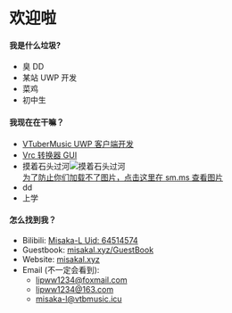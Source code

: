 # 欢迎啦
#### 我是什么垃圾?
- 臭 DD
- 某站 UWP 开发
- 菜鸡
- 初中生

#### 我现在在干嘛？
- [VTuberMusic UWP 客户端开发](https://github.com/vtbmusic/VTuberMusic-UWP)
- [Vrc 转换器 GUI](https://github.com/vtbmusic/Vrc-Convert-GUI)
- 摸着石头过河![摸着石头过河](https://i.loli.net/2020/10/18/sDKq7TzxcHt8Olh.png)  
[为了防止你们加载不了图片，点击这里在 sm.ms 查看图片](https://i.loli.net/2020/10/18/sDKq7TzxcHt8Olh.png)
- dd
- 上学

#### 怎么找到我？
- Bilibili: [Misaka-L Uid: 64514574](https://space.bilibili.com/64514574)
- Guestbook: [misakal.xyz/GuestBook](https://misakal.xyz/GuestBook)
- Website: [misakal.xyz](https://misakal.xyz)
- Email (不一定会看到):
  * [lipww1234@foxmail.com](mailto:lipww1234@foxmail.com)
  * [lipww1234@163.com](mailto:lipww1234@163.com)
  * [misaka-l@vtbmusic.icu](mailto:misaka-l@vtbmusic.icu)
